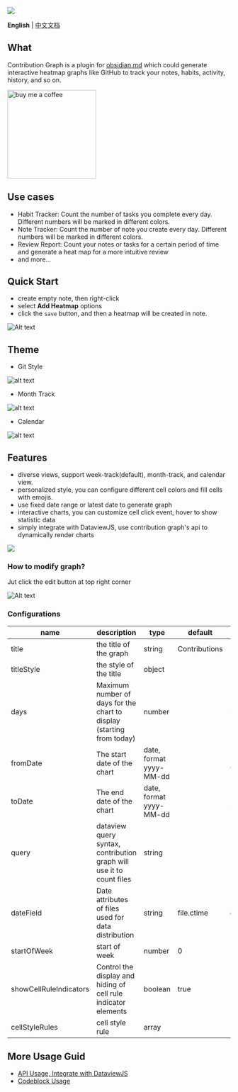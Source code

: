 
![](attachment/d20ba90e31c16a3c4d79cba9298577de.png)


**English**  |  [中文文档](https://mp.weixin.qq.com/s/wI8M_C87oZAtCBjFWC8CmA)

## What

Contribution Graph is a plugin for [obsidian.md](https://obsidian.md/) which could generate interactive heatmap graphs like GitHub to track your notes, habits, activity, history, and so on.


<a href="https://www.buymeacoffee.com/vran">
  <img src="https://cdn.buymeacoffee.com/buttons/v2/default-yellow.png" alt="buy me a coffee" width="200px"/>
</a>


## Use cases

- Habit Tracker: Count the number of tasks you complete every day. Different numbers will be marked in different colors.
- Note Tracker: Count the number of note you create every day. Different numbers will be marked in different colors.
- Review Report: Count your notes or tasks for a certain period of time and generate a heat map for a more intuitive review
- and more...

## Quick Start

- create empty note, then right-click
- select **Add Heatmap** options
- click the `save` button, and then a heatmap will be created in note.

![Alt text](attachment/contribution-graph-create.gif)

## Theme

- Git Style

![alt text](attachment/image-1.png)

- Month Track

![alt text](attachment/image-2.png)

- Calendar

![alt text](attachment/image.png)

## Features

- diverse views, support week-track(default), month-track, and calendar view.
- personalized style, you can configure different cell colors and fill cells with emojis.
- use fixed date range or latest date to generate graph
- interactive charts, you can customize cell click event, hover to show statistic data
- simply integrate with DataviewJS, use contribution graph's api to dynamically render charts 

![](attachment/74103317de5336b5283338c56171f268.png)


### How to modify graph?

Jut click the edit button at top right corner

![Alt text](attachment/contribution-graph-edit.gif)

### Configurations

| name                   | description                                                           | type                    | default    | sample     | required                                 |
| ---------------------- | --------------------------------------------------------------------- | ----------------------- | ---------- | ---------- | ---------------------------------------- |
| title                  | the title of the graph                                                | string                  | Contributions         |            | false                                    |
| titleStyle             | the style of the title                                                | object                  |          |            |   false                                       |
| days                   | Maximum number of days for the chart to display (starting from today) | number                  |            | 365        | true if miss **fromDate** and **toDate** |
| fromDate               | The start date of the chart                                           | date, format yyyy-MM-dd |            | 2023-01-01 | true if miss **days**                    |
| toDate                 | The end date of the chart                                             | date, format yyyy-MM-dd |            | 2023-12-31 | true if miss **days**                    |
| query                  | dataview query syntax, contribution graph will use it to count files  | string                  |            |            | true                                     |
| dateField              | Date attributes of files used for data distribution                   | string                  | file.ctime | createTime | false                                    |
| startOfWeek            | start of week                                                         | number                  | 0          |            | false                                    |
| showCellRuleIndicators | Control the display and hiding of cell rule indicator elements        | boolean                 | true       |            | false                                    |
| cellStyleRules         | cell style rule                                                       | array                   |            |            | false                                    |

## More Usage Guid

- [API Usage, Integrate with DataviewJS ](README_ADVANCE.md)
- [Codeblock Usage](README_BASE.md)
